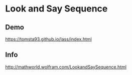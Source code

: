 # Look and Say Sequence

## Demo

https://tomsta93.github.io/lass/index.html

## Info
http://mathworld.wolfram.com/LookandSaySequence.html